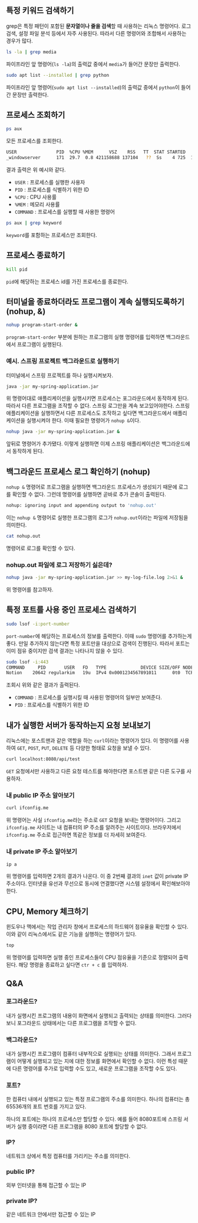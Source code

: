 ## 특정 키워드 검색하기
grep은 특정 패턴이 포함된 **문자열이나 줄을 검색**할 때 사용하는 리눅스 명령어다. 로그 검색, 설정 파일 분석 등에서 자주 사용된다. 따라서 다른 명령어와 조합해서 사용하는 경우가 많다. 

```sh
ls -la | grep media
```

파이프라인 앞 명령어(`ls -la`)의 출력값 중에서 `media`가 들어간 문장만 출력한다.

```sh
sudo apt list --installed | grep python
```

파이프라인 앞 명령어(`sudo apt list --installed`)의 출력값 중에서 `python`이 들어간 문장만 출력한다.

## 프로세스 조회하기

```sh
ps aux
```

모든 프로세스를 조회한다.

```sh
USER               PID  %CPU %MEM      VSZ    RSS   TT  STAT STARTED      TIME COMMAND
_windowserver      171  29.7  0.8 421158688 137104   ??  Ss    4 725  1862:18.37 /System/path/WindowServer -daemon
```

결과 출력은 위 예시와 같다.

- `USER` : 프로세스를 실행한 사용자
- `PID` : 프로세스를 식별하기 위한 ID
- `%CPU` : CPU 사용률
- `%MEM` : 메모리 사용률
- `COMMAND` : 프로세스를 실행할 때 사용한 명령어

```sh
ps aux | grep keyword
```

`keyword`를 포함하는 프로세스만 조회한다.

## 프로세스 종료하기

```sh
kill pid
```

`pid`에 해당하는 프로세스 id를 가진 프로세스를 종료한다.

## 터미널을 종료하더라도 프로그램이 계속 실행되도록하기 (nohup, &)

```sh
nohup program-start-order &
```

`program-start-order` 부분에 원하는 프로그램의 실행 명령어를 입력하면 백그라운드에서 프로그램이 실행된다.

### 예시. 스프링 프로젝트 백그라운드로 실행하기

터미널에서 스프링 프로젝트를 하나 실행시켜보자.

```sh
java -jar my-spring-application.jar
```

위 명령어대로 애플리케이션을 실행시키면 프로세스는 포그라운드에서 동작하게 된다. 따라서 다른 프로그램을 조작할 수 없다. 스프링 로그만을 계속 보고있어야한다. 스프링 애플리케이션을 실행하면서 다른 프로세스도 조작하고 싶다면 백그라운드에서 애플리케이션을 실행시켜야 한다. 이때 필요한 명령어가 `nohup &`이다.

```sh
nohup java -jar my-spring-application.jar &
```

앞뒤로 명령어가 추가됐다. 이렇게 실행하면 이제 스프링 애플리케이션은 백그라운드에서 동작하게 된다.

## 백그라운드 프로세스 로그 확인하기 (nohup)

`nohup &` 명령어로 프로그램을 실행하면 백그라운드 프로세스가 생성되기 때문에 로그를 확인할 수 없다. 그런데 명령어를 실행하면 곧바로 추가 콘솔이 출력된다.

```sh
nohup: ignoring input and appending output to 'nohup.out'
```

이는 `nohup &` 명령어로 실행한 프로그램의 로그가 `nohup.out`이라는 파일에 저장됨을 의미한다.

```sh
cat nohup.out
```

명령어로 로그를 확인할 수 있다.

### nohup.out 파일에 로그 저장하기 싫은데?

```sh
nohup java -jar my-spring-application.jar >> my-log-file.log 2>&1 &
```

위 명령어를 참고하자.

## 특정 포트를 사용 중인 프로세스 검색하기
```sh
sudo lsof -i:port-number
```

`port-number`에 해당하는 프로세스의 정보를 출력한다. 이때 `sudo` 명령어를 추가하는게 좋다. 만일 추가하지 않는다면 특정 포트만을 대상으로 검색이 진행된다. 따라서 포트는 이미 점유 중이지만 검색 결과는 나타나지 않을 수 있다.

```sh
sudo lsof -i:443                                                          
COMMAND     PID       USER   FD   TYPE             DEVICE SIZE/OFF NODE NAME
Notion    20642 regularkim   19u  IPv4 0x0001234567891011      0t0  TCP https (ESTABLISHED)
```

조회시 위와 같은 결과가 출력된다.

- `COMMAND` : 프로세스를 실행시킬 때 사용된 명령어의 일부만 보여준다.
-   `PID` :  프로세스를 식별하기 위한 ID

## 내가 실행한 서버가 동작하는지 요청 보내보기
리눅스에는 포스트맨과 같은 역할을 하는 `curl`이라는 명령어가 있다. 이 명령어를 사용하여 `GET`, `POST`, `PUT`, `DELETE` 등 다양한 형태로 요청을 보낼 수 있다.

```sh
curl localhost:8080/api/test
```

`GET` 요청에서만 사용하고 다른 요청 테스트를 해야한다면 포스트맨 같은 다른 도구를 사용하자.

### 내 public IP 주소 알아보기

```sh
curl ifconfig.me
```

위 명령어는 사실 `ifconfig.me`라는 주소로 `GET` 요청을 보내는 명령어이다. 그리고 `ifconfig.me` 사이트는 내 컴퓨터의 IP 주소를 알려주는 사이트이다. 브라우저에서 `ifconfig.me` 주소로 접근하면 똑같은 정보를 더 자세히 보여준다.

### 내 private IP 주소 알아보기

```sh
ip a
```

위 명령어를 입력하면 2개의 결과가 나온다. 이 중 2번째 결과의 `inet` 값이 private IP 주소이다. 인터넷을 유선과 무선으로 동시에 연결했다면 시스템 설정에서 확인해보아야 한다.

## CPU, Memory 체크하기
윈도우나 맥에서는 작업 관리자 창에서 프로세스의 하드웨어 점유율을 확인할 수 있다. 이와 같이 리눅스에서도 같은 기능을 실행하는 명령어가 있다.

```sh
top
```

위 명령어를 입력하면 실행 중인 프로세스들이 CPU 점유율을 기준으로 정렬되어 출력된다. 해당 명령을 종료하고 싶다면 `ctr + c` 를 입력하자.

## Q&A
### 포그라운드?
내가 실행시킨 프로그램의 내용이 화면에서 실행되고 출력되는 상태를 의미한다. 그러다보니 포그라운드 상태에서는 다른 프로그램을 조작할 수 없다.

### 백그라운드?
내가 실행시킨 프로그램이 컴퓨터 내부적으로 실행되는 상태를 의미한다. 그래서 프로그램이 어떻게 실행되고 있는 지에 대한 정보를 화면에서 확인할 수 없다. 이런 특성 때문에 다른 명령어를 추가로 입력할 수도 있고, 새로운 프로그램을 조작할 수도 있다.

### 포트?
한 컴퓨터 내에서 실행되고 있는 특정 프로그램의 주소를 의미한다. 하나의 컴퓨터는 총 65536개의 포트 번호를 가지고 있다.

하나의 포트에는 하나의 프로세스만 할당할 수 있다. 예를 들어 8080포트에 스프링 서버가 실행 중이라면 다른 프로그램을 8080 포트에 할당할 수 없다.

### IP?
네트워크 상에서 특정 컴퓨터를 가리키는 주소를 의미한다. 

### public IP?
외부 인터넷을 통해 접근할 수 있는 IP

### private IP?
같은 네트워크 안에서만 접근할 수 있는 IP